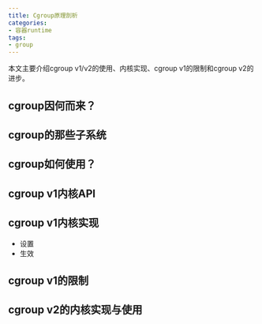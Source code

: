 ```yaml
---
title: Cgroup原理剖析
categories: 
- 容器runtime
tags:
- group
---
```

本文主要介绍cgroup v1/v2的使用、内核实现、cgroup v1的限制和cgroup v2的进步。

## cgroup因何而来？

## cgroup的那些子系统

## cgroup如何使用？


## cgroup v1内核API


## cgroup v1内核实现
+ 设置
+ 生效

## cgroup v1的限制

## cgroup v2的内核实现与使用
